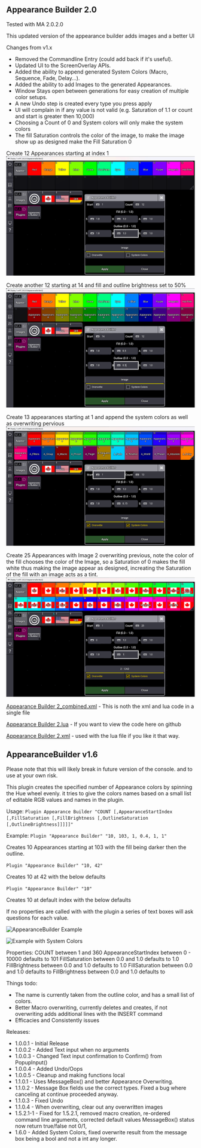 ## Appearance Builder 2.0
Tested with MA 2.0.2.0

This updated version of the appearance builder adds images and a better UI

Changes from v1.x
- Removed the Commandline Entry (could add back if it's useful).
- Updated UI to the ScreenOverlay APIs.
- Added the ability to append generated System Colors (Macro, Sequence, Fade, Delay...).
- Added the ability to add Images to the generated Appearances.
- Window Stays open between generations for easy creation of multiple color setups.
- A new Undo step is created every type you press apply
- UI will complain in if any value is not valid (e.g. Saturation of 1.1 or count and start is greater then 10,000)
- Choosing a Count of 0 and System colors will only make the system colors
- The fill Saturation controls the color of the image, to make the image show up as designed make the Fill Saturation 0


Create 12 Appearances starting at index 1
![AppearanceBuilder Example](https://github.com/hossimo/GMA3Plugins/blob/master/Images/AppearanceBuilder2-simple1.png)

Create another 12 starting at 14 and fill and outline brightness set to 50%
![AppearanceBuilder Example](https://github.com/hossimo/GMA3Plugins/blob/master/Images/AppearanceBuilder2-simple2.png)

Create 13 appearances starting at 1 and append the system colors as well as overwriting pervious
![AppearanceBuilder Example](https://github.com/hossimo/GMA3Plugins/blob/master/Images/AppearanceBuilder2-system.png)


Create 25 Appearances with Image 2 overwriting previous, note the color of the fill chooses the color of the Image, so a Saturation of 0 makes the fill white thus making the image appear as designed, increating the Saturation of the fill with an image acts as a tint.
![AppearanceBuilder Example](https://github.com/hossimo/GMA3Plugins/blob/master/Images/AppearanceBuilder2-images.png)


[Appearance Builder 2_combined.xml](https://github.com/hossimo/GMA3Plugins/blob/master/grandMA3/shared/resource/lib_plugins/Appearance%20Builder%202_combined.xml) - This is noth the xml and lua code in a single file

[Appearance Builder 2.lua](https://github.com/hossimo/GMA3Plugins/blob/master/grandMA3/shared/resource/lib_plugins/Appearance%20Builder%202.lua) - If you want to view the code here on github

[Appearance Builder 2.xml](https://github.com/hossimo/GMA3Plugins/blob/master/grandMA3/shared/resource/lib_plugins/Appearance%20Builder%202.xml) - used with the lua file if you like it that way.




## AppearanceBuilder v1.6

Please note that this will likely break in future version of the console. and to use at your own risk.

This plugin creates the specified number of Appearance colors by spinning the Hue wheel evenly. it tries to give the colors names based on a small list of editable RGB values and names in the plugin.

Usage:
`Plugin Appearance Builder "COUNT [,AppearanceStartIndex [,FillSaturation [,FillBrightness [,OutlineSaturation [,OutlineBrightness]]]]]"`

Example:
`Plugin "Appearance Builder" "10, 103, 1, 0.4, 1, 1"`

Creates 10 Appearances starting at 103 with the fill being darker then the outline.

`Plugin "Appearance Builder" "10, 42"`

Creates 10 at 42 with the below defaults

`Plugin "Appearance Builder" "10"`

Creates 10 at default index with the below defaults

If no properties are called with with the plugin a series of text boxes will ask questions for each value.

![AppearanceBuilder Example](https://github.com/hossimo/GMA3Plugins/blob/master/Images/AppearanceBuilderExample.png)

![Example with System Colors](https://github.com/hossimo/GMA3Plugins/assets/1986602/14408603-6d62-41ea-9847-5fee3b1454b4)

Properties:
COUNT                between  1 and 360
AppearanceStartIndex between 0 - 10000 defaults to 101
FillSaturation       between 0.0 and 1.0 defaults to 1.0
FillBrightness       between 0.0 and 1.0 defaults to 1.0
FillSaturation       between 0.0 and 1.0 defaults to <FillSaturation>
FillBrightness       between 0.0 and 1.0 defaults to <FillBrightness>

Things todo:
- The name is currently taken from the outline color, and has a small list of colors.
- Better Macro overwriting, currently deletes and creates, if not overwriting adds additional lines with the INSERT command
- Efficacies and Consistently issues

Releases:
- 1.0.0.1 - Initial Release
- 1.0.0.2 - Added Text input when no arguments
- 1.0.0.3 - Changed Text input confirmation to Confirm() from PopupInput()
- 1.0.0.4 - Added Undo/Oops
- 1.0.0.5 - Cleanup and making functions local
- 1.1.0.1 - Uses MessageBox() and better Appearance Overwriting.
- 1.1.0.2 - Message Box fields use the correct types. Fixed a bug where canceling at continue proceeded anyway.
- 1.1.0.3 - Fixed Undo
- 1.1.0.4 - When overwriting, clear out any overwritten images
- 1.5.2.1-1 - Fixed for 1.5.2.1, removed macro creation, re-ordered command line arguments, corrected default values MessageBox() status now return true/false not 0/1,
- 1.6.0 - Added System Colors, fixed overwrite result from the message box being a bool and not a int any longer.
